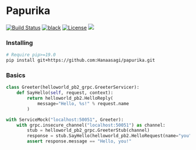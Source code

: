 # Papurika

[![Build Status](https://travis-ci.com/Hanaasagi/papurika.svg?token=wFiDySkCsstZBhsxAoPK&branch=master)](https://travis-ci.com/Hanaasagi/papurika)
[![black](https://img.shields.io/badge/code_style-black-000000.svg)](https://github.com/ambv/black)
[![License](https://img.shields.io/github/license/Hanaasagi/papurika.svg)](https://github.com/Hanaasagi/papurika/blob/master/LICENSE)
![](https://img.shields.io/github/languages/code-size/Hanaasagi/papurika.svg)

### Installing

```Bash
# Require pip>=19.0
pip install git+https://github.com:Hanaasagi/papurika.git
```

### Basics

```Python
class Greeter(helloworld_pb2_grpc.GreeterServicer):
    def SayHello(self, request, context):
        return helloworld_pb2.HelloReply(
            message="Hello, %s!" % request.name
        )

with ServiceMock("localhost:50051", Greeter):
    with grpc.insecure_channel("localhost:50051") as channel:
        stub = helloworld_pb2_grpc.GreeterStub(channel)
        response = stub.SayHello(helloworld_pb2.HelloRequest(name="you"))
        assert response.message == "Hello, you!"

```
